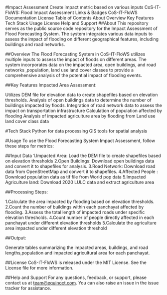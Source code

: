 
#Impact Assessment 
Create impact metric based on various inputs 
CoS-IT-FloWS: Flood Impact Assessment
Links & Badges
CoS-IT-FloWS Documentation
License
Table of Contents
About
Overview
Key Features
Tech Stack
Usage
License
Help and Support
##About
This repository serves as the public source code repository for the Impact Assessment of Flood Forecasting System. The system integrates various data inputs to assess the impact of flooding on different geographical features, including buildings and road networks.


##Overview
The Flood Forecasting System in CoS-IT-FloWS utilizes multiple inputs to assess the impact of floods on different areas. The system incorporates data on the impacted area, open buildings, and road networks ,population, land use land cover classes to provide a comprehensive analysis of the potential impact of flooding events.

##Key Features
Impacted Area Assessment:

Utilizes DEM file for elevation data to create shapefiles based on elevation thresholds.
Analysis of open buildings data to determine the number of buildings impacted by floods.
Integration of road network data to assess the impact on transportation infrastructure
Calculation of population affected by flooding
Analysis of impacted agriculture area by flooding from Land use land cover class data

#Tech Stack
Python for data processing
GIS tools for spatial analysis

#Usage
To use the Flood Forecasting System Impact Assessment, follow these steps for metrics:

##Input Data
1.Impacted Area: Load the DEM file to create shapefiles based on elevation thresholds 
2.Open Buildings: Download open buildings data and convert it to shapefiles for analysis.
3.Road Network: Download road data from OpenStreetMap and convert it to shapefiles.
4.Affected People : Download population data as tif file from World pop data
5.Impacted Agriculture land: Download 2020 LULC data and extract agriculture area

##Processing Steps:

1.Calculate the area impacted by flooding based on elevation thresholds.
2.Count the number of buildings within each panchayat affected by flooding.
3.Assess the total length of impacted roads under specific elevation thresholds.
4.Count number of people directly affected in each panchayat under different elevation thresholds
5.Calculate the agriculture area impacted under different elevation threshold

##Output:

Generate tables summarizing the impacted areas, buildings, and road lengths,population and impacted agricultural area for each panchayat.

##License
 CoS-IT-FloWS is released under the MIT License. See the License file for more information.

##Help and Support
For any questions, feedback, or support, please contact us at team@equinoct.com. You can also raise an issue in the issue tracker for assistance.

